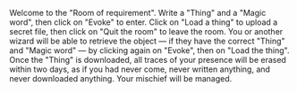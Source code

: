 Welcome to the "Room of requirement".
Write a "Thing" and a "Magic word", then click on "Evoke" to enter.
Click on "Load a thing" to upload a secret file, then click on "Quit the room" to leave the room.
You or another wizard will be able to retrieve the object — if they have the correct "Thing" and "Magic word" — by clicking again on "Evoke", then on "Load the thing".
Once the "Thing" is downloaded, all traces of your presence will be erased within two days, as if you had never come, never written anything, and never downloaded anything.
Your mischief will be managed.

